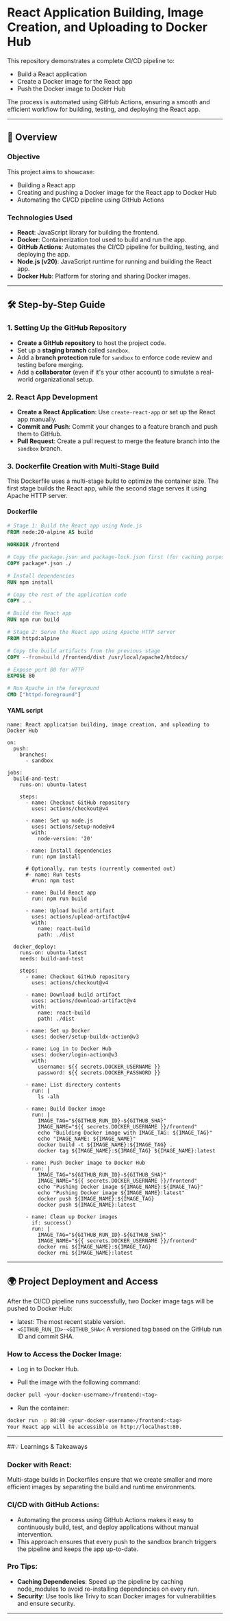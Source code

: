 # React Application Building, Image Creation, and Uploading to Docker Hub

This repository demonstrates a complete CI/CD pipeline to:
- Build a React application
- Create a Docker image for the React app
- Push the Docker image to Docker Hub

The process is automated using GitHub Actions, ensuring a smooth and efficient workflow for building, testing, and deploying the React app.

---

## 📝 Overview

### Objective

This project aims to showcase:
- Building a React app
- Creating and pushing a Docker image for the React app to Docker Hub
- Automating the CI/CD pipeline using GitHub Actions

### Technologies Used

- **React**: JavaScript library for building the frontend.
- **Docker**: Containerization tool used to build and run the app.
- **GitHub Actions**: Automates the CI/CD pipeline for building, testing, and deploying the app.
- **Node.js (v20)**: JavaScript runtime for running and building the React app.
- **Docker Hub**: Platform for storing and sharing Docker images.

---

## 🛠️ Step-by-Step Guide

### 1. **Setting Up the GitHub Repository**

- **Create a GitHub repository** to host the project code.
- Set up a **staging branch** called `sandbox`.
- Add a **branch protection rule** for `sandbox` to enforce code review and testing before merging.
- Add a **collaborator** (even if it's your other account) to simulate a real-world organizational setup.

### 2. **React App Development**

- **Create a React Application**: Use `create-react-app` or set up the React app manually.
- **Commit and Push**: Commit your changes to a feature branch and push them to GitHub.
- **Pull Request**: Create a pull request to merge the feature branch into the `sandbox` branch.

### 3. **Dockerfile Creation with Multi-Stage Build**

This Dockerfile uses a multi-stage build to optimize the container size. The first stage builds the React app, while the second stage serves it using Apache HTTP server.

#### Dockerfile

```Dockerfile
# Stage 1: Build the React app using Node.js
FROM node:20-alpine AS build

WORKDIR /frontend

# Copy the package.json and package-lock.json first (for caching purposes)
COPY package*.json ./

# Install dependencies
RUN npm install

# Copy the rest of the application code
COPY . .

# Build the React app
RUN npm run build

# Stage 2: Serve the React app using Apache HTTP server
FROM httpd:alpine

# Copy the build artifacts from the previous stage
COPY --from=build /frontend/dist /usr/local/apache2/htdocs/

# Expose port 80 for HTTP
EXPOSE 80

# Run Apache in the foreground
CMD ["httpd-foreground"]
```
#### YAML script
```
name: React application building, image creation, and uploading to Docker Hub

on:
  push:
    branches:
      - sandbox

jobs:
  build-and-test:
    runs-on: ubuntu-latest

    steps:
      - name: Checkout GitHub repository
        uses: actions/checkout@v4

      - name: Set up node.js
        uses: actions/setup-node@v4
        with:
          node-version: '20'
        
      - name: Install dependencies
        run: npm install
    
      # Optionally, run tests (currently commented out)
      #- name: Run tests
        #run: npm test
    
      - name: Build React app
        run: npm run build
    
      - name: Upload build artifact
        uses: actions/upload-artifact@v4
        with:
          name: react-build
          path: ./dist

  docker_deploy:
    runs-on: ubuntu-latest
    needs: build-and-test

    steps:
      - name: Checkout GitHub repository
        uses: actions/checkout@v4

      - name: Download build artifact
        uses: actions/download-artifact@v4
        with:
          name: react-build
          path: ./dist

      - name: Set up Docker
        uses: docker/setup-buildx-action@v3
    
      - name: Log in to Docker Hub
        uses: docker/login-action@v3
        with:
          username: ${{ secrets.DOCKER_USERNAME }}
          password: ${{ secrets.DOCKER_PASSWORD }}

      - name: List directory contents
        run: |
          ls -alh

      - name: Build Docker image
        run: |
          IMAGE_TAG="${GITHUB_RUN_ID}-${GITHUB_SHA}"
          IMAGE_NAME="${{ secrets.DOCKER_USERNAME }}/frontend"
          echo "Building Docker image with IMAGE_TAG: ${IMAGE_TAG}"
          echo "IMAGE_NAME: ${IMAGE_NAME}"
          docker build -t ${IMAGE_NAME}:${IMAGE_TAG} .
          docker tag ${IMAGE_NAME}:${IMAGE_TAG} ${IMAGE_NAME}:latest
        
      - name: Push Docker image to Docker Hub
        run: |
          IMAGE_TAG="${GITHUB_RUN_ID}-${GITHUB_SHA}"
          IMAGE_NAME="${{ secrets.DOCKER_USERNAME }}/frontend"
          echo "Pushing Docker image ${IMAGE_NAME}:${IMAGE_TAG}"
          echo "Pushing Docker image ${IMAGE_NAME}:latest"
          docker push ${IMAGE_NAME}:${IMAGE_TAG}
          docker push ${IMAGE_NAME}:latest

      - name: Clean up Docker images
        if: success()
        run: |
          IMAGE_TAG="${GITHUB_RUN_ID}-${GITHUB_SHA}"
          IMAGE_NAME="${{ secrets.DOCKER_USERNAME }}/frontend"
          docker rmi ${IMAGE_NAME}:${IMAGE_TAG}
          docker rmi ${IMAGE_NAME}:latest
```
---
## 🌍 Project Deployment and Access
After the CI/CD pipeline runs successfully, two Docker image tags will be pushed to Docker Hub:

- latest: The most recent stable version.
- `<GITHUB_RUN_ID>-<GITHUB_SHA>`: A versioned tag based on the GitHub run ID and commit SHA.
### How to Access the Docker Image:
- Log in to Docker Hub.

- Pull the image with the following command:

```bash
docker pull <your-docker-username>/frontend:<tag>
```
- Run the container:
```bash
docker run -p 80:80 <your-docker-username>/frontend:<tag>
Your React app will be accessible on http://localhost:80.
```
---
##💡 Learnings & Takeaways
### Docker with React:
Multi-stage builds in Dockerfiles ensure that we create smaller and more efficient images by separating the build and runtime environments.
### CI/CD with GitHub Actions:
- Automating the process using GitHub Actions makes it easy to continuously build, test, and deploy applications without manual intervention.
- This approach ensures that every push to the sandbox branch triggers the pipeline and keeps the app up-to-date.
### Pro Tips:
- **Caching Dependencies**: Speed up the pipeline by caching node_modules to avoid re-installing dependencies on every run.
- **Security**: Use tools like Trivy to scan Docker images for vulnerabilities and ensure security.
---

